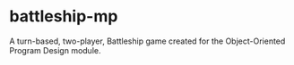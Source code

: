 # battleship-mp
A turn-based, two-player, Battleship game created for the Object-Oriented Program Design module.
